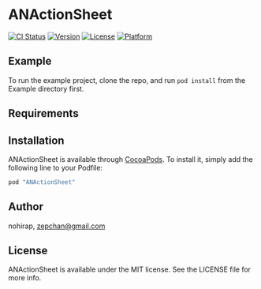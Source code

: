 # ANActionSheet

[![CI Status](http://img.shields.io/travis/nohirap/ANActionSheet.svg?style=flat)](https://travis-ci.org/nohirap/ANActionSheet)
[![Version](https://img.shields.io/cocoapods/v/ANActionSheet.svg?style=flat)](http://cocoapods.org/pods/ANActionSheet)
[![License](https://img.shields.io/cocoapods/l/ANActionSheet.svg?style=flat)](http://cocoapods.org/pods/ANActionSheet)
[![Platform](https://img.shields.io/cocoapods/p/ANActionSheet.svg?style=flat)](http://cocoapods.org/pods/ANActionSheet)

## Example

To run the example project, clone the repo, and run `pod install` from the Example directory first.

## Requirements

## Installation

ANActionSheet is available through [CocoaPods](http://cocoapods.org). To install
it, simply add the following line to your Podfile:

```ruby
pod "ANActionSheet"
```

## Author

nohirap, zepchan@gmail.com

## License

ANActionSheet is available under the MIT license. See the LICENSE file for more info.
